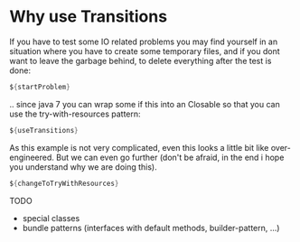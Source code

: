 # Why use Transitions

If you have to test some IO related problems you may find yourself in an situation where you have to create some
temporary files, and if you dont want to leave the garbage behind, to delete everything after the test is done:

```java
${startProblem}
```

.. since java 7 you can wrap some if this into an Closable so that you can use the try-with-resources pattern:

```java
${useTransitions}
```

As this example is not very complicated, even this looks a little bit like over-engineered.
But we can even go further (don't be afraid, in the end i hope you understand why we are doing this).

```java
${changeToTryWithResources}
```

TODO
* special classes
* bundle patterns (interfaces with default methods, builder-pattern, ...)

